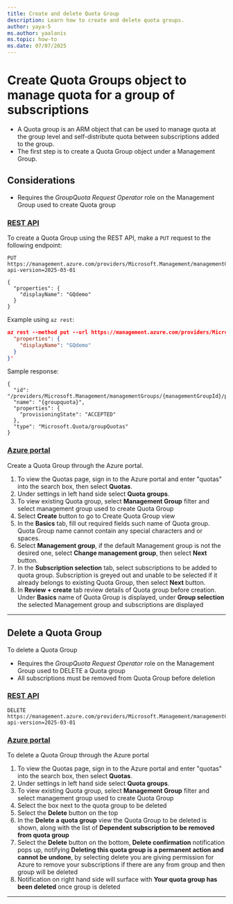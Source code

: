 ```yaml
---
title: Create and delete Quota Group
description: Learn how to create and delete quota groups. 
author: yaya-5
ms.author: yaalanis
ms.topic: how-to
ms.date: 07/07/2025
---
```


# Create Quota Groups object to manage quota for a group of subscriptions
- A Quota group is an ARM object that can be used to manage quota at the group level and self-distribute quota between subscriptions added to the group.  
- The first step is to create a Quota Group object under a Management Group.  

## Considerations
- Requires the *GroupQuota Request Operator* role on the Management Group used to create Quota group
<!-- Please write at least a sentance to introduce this subsection. -->

### [REST API](#tab/rest-1)
To create a Quota Group using the REST API, make a `PUT` request to the following endpoint:

```http
PUT https://management.azure.com/providers/Microsoft.Management/managementGroups/{managementGroupId}/providers/Microsoft.Quota/groupQuotas/{groupquota}?api-version=2025-03-01 

{
  "properties": {
    "displayName": "GQdemo"
  }
}
```
Example using `az rest`:
```json
az rest --method put --url https://management.azure.com/providers/Microsoft.Management/managementGroups/{managementGroupId}/providers/Microsoft.Quota/groupQuotas/{groupquota}?api-version=2025-03-01 --body '{
  "properties": {
    "displayName": "GQdemo"
  }
}'
```
Sample response: 
```
{
  "id": "/providers/Microsoft.Management/managementGroups/{managementGroupId}/providers/Microsoft.Quota/groupQuotas/{groupquota}",
  "name": "{groupquota}",
  "properties": {
    "provisioningState": "ACCEPTED"
  },
  "type": "Microsoft.Quota/groupQuotas"
}
```

### [Azure portal](#tab/portal-1)
Create a Quota Group through the Azure portal.

1. To view the Quotas page, sign in to the Azure portal and enter "quotas" into the search box, then select **Quotas**.
2. Under settings in left hand side select **Quota groups**.
3. To view existing Quota group, select **Management Group** filter and select management group used to create Quota Group
4. Select **Create** button to go to Create Quota Group view
5. In the **Basics** tab, fill out required fields such name of Quota group. Quota Group name cannot contain any special characters and or spaces.
6. Select **Management group**, if the default Management group is not the desired one, select **Change management group**, then select **Next** button.
7. In the **Subscription selection** tab, select subscriptions to be added to quota group. Subscription is greyed out and unable to be selected if it already belongs to existing Quota Group, then  select **Next** button.
8. In **Review + create** tab review details of Quota group before creation. Under **Basics** name of Quota Group is displayed, under **Group selection** the selected Management group and subscriptions are displayed
--- 

## Delete a Quota Group
To delete a Quota Group
- Requires the *GroupQuota Request Operator* role on the Management Group used to DELETE a Quota group
- All subscriptions  must be removed from Quota Group before deletion  
### [REST API](#tab/rest-2)

```http
DELETE https://management.azure.com/providers/Microsoft.Management/managementGroups/{managementGroupId}/providers/Microsoft.Quota/groupQuotas/{groupQuotaName}?api-version=2025-03-01
```

### [Azure portal](#tab/portal-2)

To delete a Quota Group through the Azure portal 
1. To view the Quotas page, sign in to the Azure portal and enter "quotas" into the search box, then select **Quotas**.
2. Under settings in left hand side select **Quota groups**.
3. To view existing Quota group, select **Management Group** filter and select management group used to create Quota Group
4. Select the box next to the quota group to be deleted
5. Select the **Delete**  button on the top
6. In the **Delete a quota group** view the Quota Group to be deleted is shown, along with the list of **Dependent subscription to be removed from quota group**
7. Select the **Delete** button on the bottom, **Delete confirmation** notification pops up, notifying **Deleting this quota group is a permanent action and cannot be undone**, by selecting delete you are giving permission for Azure to remove your subscriptions if there are any from group and then group will be deleted
8. Notification on right hand side will surface with **Your quota group has been deleted** once group is deleted
--- 

